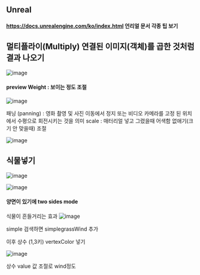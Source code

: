 ## Unreal

#### https://docs.unrealengine.com/ko/index.html 언리얼 문서  각종 팁 보기

## 멀티플라이(Multiply)  연결된 이미지(객체)를 곱한 것처럼 결과 나오기

![image](https://user-images.githubusercontent.com/80494367/119588665-43b8c680-be0c-11eb-8275-4cec59ae6017.png)

#### preview Weight : 보이는 정도 조절


![image](https://user-images.githubusercontent.com/80494367/119589639-2b49ab80-be0e-11eb-8f77-91e563024872.png)

패닝 (panning) : 영화 촬영 및 사진 이동에서 정지 또는 비디오 카메라를 고정 된 위치에서 수평으로 회전시키는 것을 의미
scale : 매터리얼 넣고 그렸을때  어색함 없애기(크기 안 맞을때) 조절


![image](https://user-images.githubusercontent.com/80494367/119597061-4cfd5f80-be1b-11eb-9e4d-46ed620a1855.png)

## 식물넣기

![image](https://user-images.githubusercontent.com/80494367/119597398-e4fb4900-be1b-11eb-922f-4988e9c74edc.png)

![image](https://user-images.githubusercontent.com/80494367/119597459-04927180-be1c-11eb-9851-891afc457f60.png)

#### 양면이 있기에  two sides mode

식물이 흔들거리는 효과
![image](https://user-images.githubusercontent.com/80494367/119598431-e62d7580-be1d-11eb-93ab-9e349330d234.png)

simple 검색하면 simplegrassWind 추가

이후  상수 (1,3키) vertexColor 넣기 

![image](https://user-images.githubusercontent.com/80494367/119598454-f04f7400-be1d-11eb-8cc9-8afe9876b57c.png)

상수 value 값 조절로 wind정도
